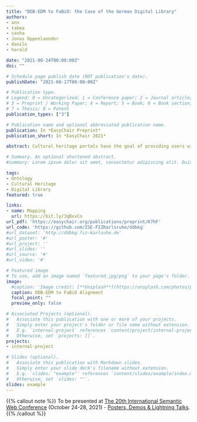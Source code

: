 ```yaml
---
title: "DDB-EDM to FaBiO: the Case of the German Digital Library"
authors:
- ann
- tabea
- sasha
- Jonas Oppenlaender
- danilo
- harald

date: "2021-08-24T00:00:00Z"
doi: ""

# Schedule page publish date (NOT publication's date).
publishDate: "2021-08-17T00:00:00Z"

# Publication type.
# Legend: 0 = Uncategorized; 1 = Conference paper; 2 = Journal article;
# 3 = Preprint / Working Paper; 4 = Report; 5 = Book; 6 = Book section;
# 7 = Thesis; 8 = Patent
publication_types: ["3"]

# Publication name and optional abbreviated publication name.
publication: In *EasyChair Preprint*
publication_short: In *EasyChair 2021*

abstract: Cultural heritage portals have the goal of providing users with seamless access to all of their resources. This paper introduces initial efforts for a user-oriented restructuring of the German Digital Library (DDB). At present, cultural heritage objects (CHOs) in the DDB are modeled using an extended version of the Europeana Data Model (DDB- EDM), which negatively impacts usability and exploration. These challenges can be addressed by exploiting ontologies, and building a knowledge graph from the DDB’s voluminous collection. Towards this goal, an alignment of bibliographic metadata from DDB-EDM to FRBR-Aligned Bibliographic Ontology (FaBiO) is presented.

# Summary. An optional shortened abstract.
#summary: Lorem ipsum dolor sit amet, consectetur adipiscing elit. Duis posuere tellus ac convallis placerat. Proin tincidunt magna sed ex sollicitudin condimentum.

tags:
- Ontology
- Cultural Heritage
- Digital Library
featured: true

links:
- name: Mapping
  url: https://bit.ly/3qBxxCo
url_pdf: 'https://easychair.org/publications/preprint/K7hF'
url_code: 'https://github.com/ISE-FIZKarlsruhe/ddbkg'
#url_dataset: 'http://ddbkg.fiz-karlsuhe.de'
#url_poster: '#'
#url_project: ''
#url_slides: ''
#url_source: '#'
#url_video: '#'

# Featured image
# To use, add an image named `featured.jpg/png` to your page's folder. 
image:
  #caption: 'Image credit: [**Unsplash**](https://unsplash.com/photos/pLCdAaMFLTE)'
  caption: DDB-EDM to FaBiO Alignment 
  focal_point: ""
  preview_only: false

# Associated Projects (optional).
#   Associate this publication with one or more of your projects.
#   Simply enter your project's folder or file name without extension.
#   E.g. `internal-project` references `content/project/internal-project/index.md`.
#   Otherwise, set `projects: []`.
projects:
- internal-project

# Slides (optional).
#   Associate this publication with Markdown slides.
#   Simply enter your slide deck's filename without extension.
#   E.g. `slides: "example"` references `content/slides/example/index.md`.
#   Otherwise, set `slides: ""`.
slides: example
---
```


{{% callout note %}}
To be presented at [The 20th International 
Semantic Web Conference](https://iswc2021.semanticweb.org) (October 24-28, 2021) - [Posters, Demos & Lightning Talks](https://iswc2021.semanticweb.org/posters-demos).
{{% /callout %}}


<!---
{{% callout note %}}
Create your slides in Markdown - click the *Slides* button to check out the example.
{{% /callout %}}

Supplementary notes can be added here, including [code, math, and images](https://wowchemy.com/docs/writing-markdown-latex/).

--->
